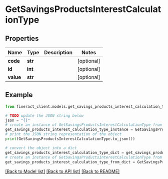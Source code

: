 # GetSavingsProductsInterestCalculationType


## Properties

Name | Type | Description | Notes
------------ | ------------- | ------------- | -------------
**code** | **str** |  | [optional] 
**id** | **int** |  | [optional] 
**value** | **str** |  | [optional] 

## Example

```python
from fineract_client.models.get_savings_products_interest_calculation_type import GetSavingsProductsInterestCalculationType

# TODO update the JSON string below
json = "{}"
# create an instance of GetSavingsProductsInterestCalculationType from a JSON string
get_savings_products_interest_calculation_type_instance = GetSavingsProductsInterestCalculationType.from_json(json)
# print the JSON string representation of the object
print(GetSavingsProductsInterestCalculationType.to_json())

# convert the object into a dict
get_savings_products_interest_calculation_type_dict = get_savings_products_interest_calculation_type_instance.to_dict()
# create an instance of GetSavingsProductsInterestCalculationType from a dict
get_savings_products_interest_calculation_type_from_dict = GetSavingsProductsInterestCalculationType.from_dict(get_savings_products_interest_calculation_type_dict)
```
[[Back to Model list]](../README.md#documentation-for-models) [[Back to API list]](../README.md#documentation-for-api-endpoints) [[Back to README]](../README.md)


